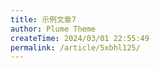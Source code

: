 ```yaml
---
title: 示例文章7
author: Plume Theme
createTime: 2024/03/01 22:55:49
permalink: /article/5xbhl125/
---
```

